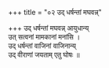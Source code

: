 +++
title = "०२ उद् धर्षन्तां मघवन्न्"

+++
उद् धर्षन्तां मघवन्न् आयुधान्य्  
उत् सत्वनां मामकानां मनांसि ।  
उद् धर्षन्तां वाजिनां वाजिनान्य्  
उद् वीराणां जयताम् एतु घोषः ॥